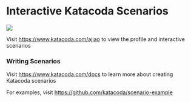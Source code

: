 # Interactive Katacoda Scenarios

[![](http://shields.katacoda.com/katacoda/ajiao/count.svg)](https://www.katacoda.com/ajiao "Get your profile on Katacoda.com")

Visit https://www.katacoda.com/ajiao to view the profile and interactive scenarios

### Writing Scenarios
Visit https://www.katacoda.com/docs to learn more about creating Katacoda scenarios

For examples, visit https://github.com/katacoda/scenario-example

